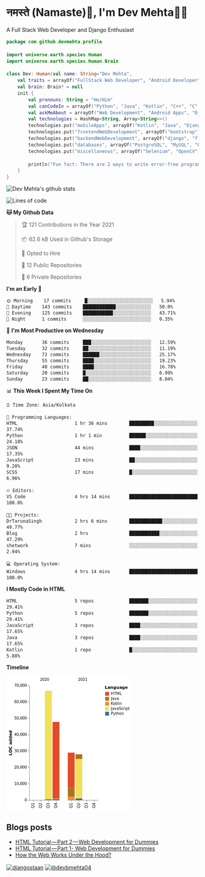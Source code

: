 # नमस्ते (Namaste):pray:, I'm Dev Mehta:man_technologist:
A Full Stack Web Developer and Django Enthusiast

```kotlin
package com.github.devmehta.profile

import universe.earth.species.Human
import universe.earth.species.Human.Brain

class Dev: Human(val name: String="Dev Mehta",
    val traits = arrayOf("FullStack Web Developer", "Android Developer")){
    val brain: Brain? = null
    init {
        val pronouns: String = "He/Him"
        val canCodeIn = arrayOf("Python", "Java", "Kotlin", "C++", "C", "JavaScript")
        val askMeAbout = arrayOf("Web Development", "Android Apps", "Django")
        val technologies = HashMap<String, Array<String>>()
        technologies.put("mobileApps", arrayOf("Kotlin", "Java", "Django APIs"))
        technologies.put("frontendWebDevelopment", arrayOf("bootstrap", "vuesax"))
        technologies.put("backendWebDevelopment", arrayOf("django", "flask"))
        technologies.put("databases", arrayOf("PostgreSQL", "MySQL", "Oracle", "SQLite3"))
        technologies.put("miscellaneous", arrayOf("Selenium", "OpenCV", "Figma", "Adobe XD", "Canva"))

        println("Fun fact: There are 2 ways to write error-free programs, only the 3rd one works")
    }
}
```
![Dev Mehta's github stats](https://github-readme-stats.vercel.app/api?username=Dev-Mehta&count_private=true&show_icons=true&theme=nightowl)

<!--START_SECTION:waka-->
![Lines of code](https://img.shields.io/badge/From%20Hello%20World%20I%27ve%20Written-171295%20lines%20of%20code-blue)

**🐱 My Github Data** 

> 🏆 121 Contributions in the Year 2021
 > 
> 📦 62.6 kB Used in Github's Storage 
 > 
> 💼 Opted to Hire
 > 
> 📜 12 Public Repositories 
 > 
> 🔑 6 Private Repositories  
 > 
**I'm an Early 🐤** 

```text
🌞 Morning    17 commits     █░░░░░░░░░░░░░░░░░░░░░░░░   5.94% 
🌆 Daytime    143 commits    ████████████░░░░░░░░░░░░░   50.0% 
🌃 Evening    125 commits    ███████████░░░░░░░░░░░░░░   43.71% 
🌙 Night      1 commits      ░░░░░░░░░░░░░░░░░░░░░░░░░   0.35%

```
📅 **I'm Most Productive on Wednesday** 

```text
Monday       36 commits     ███░░░░░░░░░░░░░░░░░░░░░░   12.59% 
Tuesday      32 commits     ██░░░░░░░░░░░░░░░░░░░░░░░   11.19% 
Wednesday    72 commits     ██████░░░░░░░░░░░░░░░░░░░   25.17% 
Thursday     55 commits     ████░░░░░░░░░░░░░░░░░░░░░   19.23% 
Friday       48 commits     ████░░░░░░░░░░░░░░░░░░░░░   16.78% 
Saturday     20 commits     █░░░░░░░░░░░░░░░░░░░░░░░░   6.99% 
Sunday       23 commits     ██░░░░░░░░░░░░░░░░░░░░░░░   8.04%

```


📊 **This Week I Spent My Time On** 

```text
⌚︎ Time Zone: Asia/Kolkata

💬 Programming Languages: 
HTML                     1 hr 36 mins        █████████░░░░░░░░░░░░░░░░   37.74% 
Python                   1 hr 1 min          ██████░░░░░░░░░░░░░░░░░░░   24.18% 
JSON                     44 mins             ████░░░░░░░░░░░░░░░░░░░░░   17.35% 
JavaScript               23 mins             ██░░░░░░░░░░░░░░░░░░░░░░░   9.28% 
SCSS                     17 mins             █░░░░░░░░░░░░░░░░░░░░░░░░   6.96%

🔥 Editors: 
VS Code                  4 hrs 14 mins       █████████████████████████   100.0%

🐱‍💻 Projects: 
DrTarunaSingh            2 hrs 6 mins        ████████████░░░░░░░░░░░░░   49.77% 
Blog                     2 hrs               ███████████░░░░░░░░░░░░░░   47.29% 
shetwork                 7 mins              ░░░░░░░░░░░░░░░░░░░░░░░░░   2.94%

💻 Operating System: 
Windows                  4 hrs 14 mins       █████████████████████████   100.0%

```

**I Mostly Code in HTML** 

```text
HTML                     5 repos             ███████░░░░░░░░░░░░░░░░░░   29.41% 
Python                   5 repos             ███████░░░░░░░░░░░░░░░░░░   29.41% 
JavaScript               3 repos             ████░░░░░░░░░░░░░░░░░░░░░   17.65% 
Java                     3 repos             ████░░░░░░░░░░░░░░░░░░░░░   17.65% 
Kotlin                   1 repo              █░░░░░░░░░░░░░░░░░░░░░░░░   5.88%

```


**Timeline**

![Chart not found](https://raw.githubusercontent.com/Dev-Mehta/Dev-Mehta/master/charts/bar_graph.png) 


<!--END_SECTION:waka-->
## Blogs posts<!-- BLOG-POST-LIST:START -->
- [HTML Tutorial — Part 2 — Web Development for Dummies](https://medium.com/dev-mehta/html-tutorial-part-2-web-development-for-dummies-2ec88106831a?source=rss-63ef94603e35------2)
- [HTML Tutorial — Part 1- Web Development for Dummies](https://medium.com/dev-mehta/html-tutorial-part-1-web-development-for-dummies-f8aa5abd80de?source=rss-63ef94603e35------2)
- [How the Web Works Under the Hood?](https://medium.com/dev-mehta/how-the-web-works-under-the-hood-40ec93410d94?source=rss-63ef94603e35------2)
<!-- BLOG-POST-LIST:END -->
<a href="https://instagram.com/djangostaan" target="blank"><img align="center" src="https://cdn.jsdelivr.net/npm/simple-icons@3.0.1/icons/instagram.svg" alt="djangostaan" height="30" width="30" /></a>
<a href="https://medium.com/@devbmehta04" target="blank"><img align="center" src="https://cdn.jsdelivr.net/npm/simple-icons@3.0.1/icons/medium.svg" alt="@devbmehta04" height="30" width="30" /></a>
